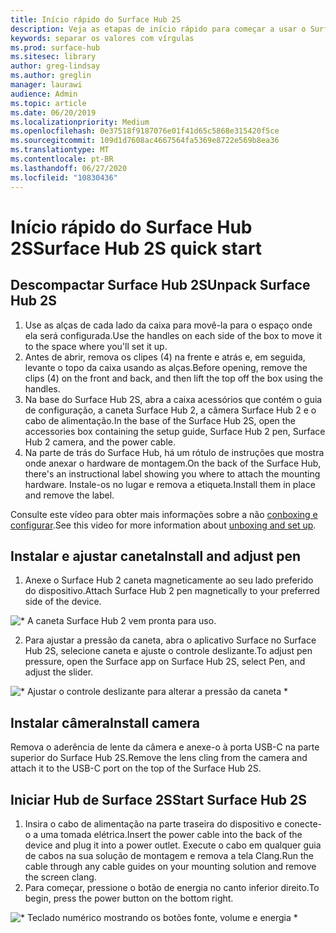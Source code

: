 ```yaml
---
title: Início rápido do Surface Hub 2S
description: Veja as etapas de início rápido para começar a usar o Surface Hub 2S.
keywords: separar os valores com vírgulas
ms.prod: surface-hub
ms.sitesec: library
author: greg-lindsay
ms.author: greglin
manager: laurawi
audience: Admin
ms.topic: article
ms.date: 06/20/2019
ms.localizationpriority: Medium
ms.openlocfilehash: 0e37518f9187076e01f41d65c5868e315420f5ce
ms.sourcegitcommit: 109d1d7608ac4667564fa5369e8722e569b8ea36
ms.translationtype: MT
ms.contentlocale: pt-BR
ms.lasthandoff: 06/27/2020
ms.locfileid: "10830436"
---
```

# <span data-ttu-id="f8054-104">Início rápido do Surface Hub 2S</span><span class="sxs-lookup"><span data-stu-id="f8054-104">Surface Hub 2S quick start</span></span>

## <span data-ttu-id="f8054-105">Descompactar Surface Hub 2S</span><span class="sxs-lookup"><span data-stu-id="f8054-105">Unpack Surface Hub 2S</span></span>

1. <span data-ttu-id="f8054-106">Use as alças de cada lado da caixa para movê-la para o espaço onde ela será configurada.</span><span class="sxs-lookup"><span data-stu-id="f8054-106">Use the handles on each side of the box to move it to the space where you'll set it up.</span></span>
2. <span data-ttu-id="f8054-107">Antes de abrir, remova os clipes (4) na frente e atrás e, em seguida, levante o topo da caixa usando as alças.</span><span class="sxs-lookup"><span data-stu-id="f8054-107">Before opening, remove the clips (4) on the front and back, and then lift the top off the box using the handles.</span></span>
3. <span data-ttu-id="f8054-108">Na base do Surface Hub 2S, abra a caixa acessórios que contém o guia de configuração, a caneta Surface Hub 2, a câmera Surface Hub 2 e o cabo de alimentação.</span><span class="sxs-lookup"><span data-stu-id="f8054-108">In the base of the Surface Hub 2S, open the accessories box containing the setup guide, Surface Hub 2 pen, Surface Hub 2 camera, and the power cable.</span></span>
4. <span data-ttu-id="f8054-109">Na parte de trás do Surface Hub, há um rótulo de instruções que mostra onde anexar o hardware de montagem.</span><span class="sxs-lookup"><span data-stu-id="f8054-109">On the back of the Surface Hub, there's an instructional label showing you where to attach the mounting hardware.</span></span> <span data-ttu-id="f8054-110">Instale-os no lugar e remova a etiqueta.</span><span class="sxs-lookup"><span data-stu-id="f8054-110">Install them in place and remove the label.</span></span>

<span data-ttu-id="f8054-111">Consulte este vídeo para obter mais informações sobre a não [conboxing e configurar](https://youtu.be/fCrxdNXvru4).</span><span class="sxs-lookup"><span data-stu-id="f8054-111">See this video for more information about [unboxing and set up](https://youtu.be/fCrxdNXvru4).</span></span>

## <span data-ttu-id="f8054-112">Instalar e ajustar caneta</span><span class="sxs-lookup"><span data-stu-id="f8054-112">Install and adjust pen</span></span>

1. <span data-ttu-id="f8054-113">Anexe o Surface Hub 2 caneta magneticamente ao seu lado preferido do dispositivo.</span><span class="sxs-lookup"><span data-stu-id="f8054-113">Attach Surface Hub 2 pen magnetically to your preferred side of the device.</span></span>

![\* A caneta Surface Hub 2 vem pronta para uso.](images/sh2-pen.png) <br>

2. <span data-ttu-id="f8054-117">Para ajustar a pressão da caneta, abra o aplicativo Surface no Surface Hub 2S, selecione caneta e ajuste o controle deslizante.</span><span class="sxs-lookup"><span data-stu-id="f8054-117">To adjust pen pressure, open the Surface app on Surface Hub 2S, select Pen, and adjust the slider.</span></span>

![\* Ajustar o controle deslizante para alterar a pressão da caneta \*](images/sh2-pen-pressure.png) <br>

## <span data-ttu-id="f8054-119">Instalar câmera</span><span class="sxs-lookup"><span data-stu-id="f8054-119">Install camera</span></span>

<span data-ttu-id="f8054-120">Remova o aderência de lente da câmera e anexe-o à porta USB-C na parte superior do Surface Hub 2S.</span><span class="sxs-lookup"><span data-stu-id="f8054-120">Remove the lens cling from the camera and attach it to the USB-C port on the top of the Surface Hub 2S.</span></span>

## <span data-ttu-id="f8054-121">Iniciar Hub de Surface 2S</span><span class="sxs-lookup"><span data-stu-id="f8054-121">Start Surface Hub 2S</span></span>

1. <span data-ttu-id="f8054-122">Insira o cabo de alimentação na parte traseira do dispositivo e conecte-o a uma tomada elétrica.</span><span class="sxs-lookup"><span data-stu-id="f8054-122">Insert the power cable into the back of the device and plug it into a power outlet.</span></span> <span data-ttu-id="f8054-123">Execute o cabo em qualquer guia de cabos na sua solução de montagem e remova a tela Clang.</span><span class="sxs-lookup"><span data-stu-id="f8054-123">Run the cable through any cable guides on your mounting solution and remove the screen clang.</span></span>
2. <span data-ttu-id="f8054-124">Para começar, pressione o botão de energia no canto inferior direito.</span><span class="sxs-lookup"><span data-stu-id="f8054-124">To begin, press the power button on the bottom right.</span></span>

![\* Teclado numérico mostrando os botões fonte, volume e energia \*](images/sh2-keypad.png) <br>
